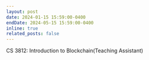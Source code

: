 ```yaml
---
layout: post
date: 2024-01-15 15:59:00-0400
endDate: 2024-05-15 15:59:00-0400
inline: true
related_posts: false
---
```


CS 3812: Introduction to Blockchain(Teaching Assistant)
